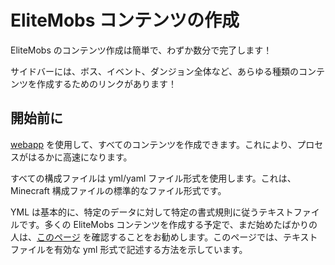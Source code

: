 # EliteMobs コンテンツの作成

EliteMobs のコンテンツ作成は簡単で、わずか数分で完了します！

サイドバーには、ボス、イベント、ダンジョン全体など、あらゆる種類のコンテンツを作成するためのリンクがあります！

## 開始前に

[webapp](https://magmaguy.com/webapp/webapp.html) を使用して、すべてのコンテンツを作成できます。これにより、プロセスがはるかに高速になります。

すべての構成ファイルは yml/yaml ファイル形式を使用します。これは、Minecraft 構成ファイルの標準的なファイル形式です。

YML は基本的に、特定のデータに対して特定の書式規則に従うテキストファイルです。多くの EliteMobs コンテンツを作成する予定で、まだ始めたばかりの人は、[このページ]($langage$/global/configuration_file_guide.md) を確認することをお勧めします。このページでは、テキストファイルを有効な yml 形式で記述する方法を示しています。

```



